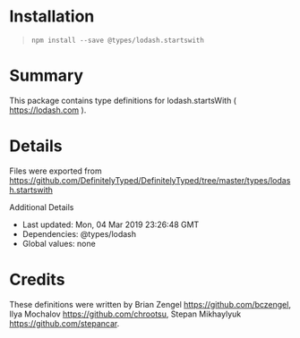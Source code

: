# Installation
> `npm install --save @types/lodash.startswith`

# Summary
This package contains type definitions for lodash.startsWith ( https://lodash.com ).

# Details
Files were exported from https://github.com/DefinitelyTyped/DefinitelyTyped/tree/master/types/lodash.startswith

Additional Details
 * Last updated: Mon, 04 Mar 2019 23:26:48 GMT
 * Dependencies: @types/lodash
 * Global values: none

# Credits
These definitions were written by Brian Zengel <https://github.com/bczengel>, Ilya Mochalov <https://github.com/chrootsu>, Stepan Mikhaylyuk <https://github.com/stepancar>.
